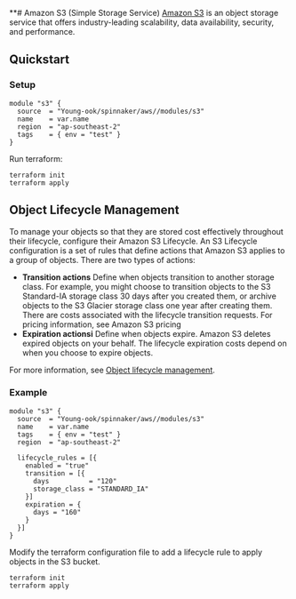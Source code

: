 **# Amazon S3 (Simple Storage Service)
[Amazon S3](https://aws.amazon.com/s3/) is an object storage service that offers industry-leading scalability, data availability, security, and performance. 

## Quickstart
### Setup
```hcl
module "s3" {
  source  = "Young-ook/spinnaker/aws//modules/s3"
  name    = var.name
  region  = "ap-southeast-2"
  tags    = { env = "test" }
}
```
Run terraform:
```
terraform init
terraform apply
```

## Object Lifecycle Management
To manage your objects so that they are stored cost effectively throughout their lifecycle, configure their Amazon S3 Lifecycle. An S3 Lifecycle configuration is a set of rules that define actions that Amazon S3 applies to a group of objects. There are two types of actions:
*  **Transition actions** Define when objects transition to another storage class. For example, you might choose to transition objects to the S3 Standard-IA storage class 30 days after you created them, or archive objects to the S3 Glacier storage class one year after creating them. There are costs associated with the lifecycle transition requests. For pricing information, see Amazon S3 pricing
* **Expiration actionsi** Define when objects expire. Amazon S3 deletes expired objects on your behalf. The lifecycle expiration costs depend on when you choose to expire objects. 

For more information, see [Object lifecycle management](https://docs.aws.amazon.com/AmazonS3/latest/dev/object-lifecycle-mgmt.html).
### Example
```hcl
module "s3" {
  source  = "Young-ook/spinnaker/aws//modules/s3"
  name    = var.name
  tags    = { env = "test" }
  region  = "ap-southeast-2"

  lifecycle_rules = [{
    enabled = "true"
    transition = [{
      days          = "120"
      storage_class = "STANDARD_IA"
    }]
    expiration = {
      days = "160"
    }
  }]
}
```
Modify the terraform configuration file to add a lifecycle rule to apply objects in the S3 bucket.
```
terraform init
terraform apply
```
